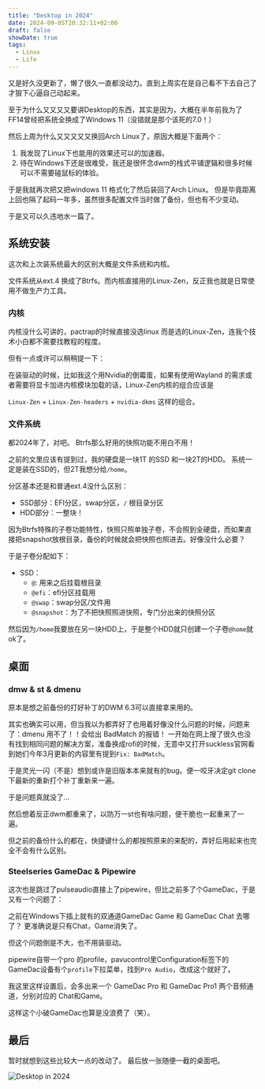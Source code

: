 ```yaml
---
title: "Desktop in 2024"
date: 2024-09-05T20:32:11+02:00
draft: false
showDate: true
tags: 
  - Linux
  - Life
---
```

又是好久没更新了，懒了很久一直都没动力。直到上周实在是自己看不下去自己了才狠下心逼自己动起来。

至于为什么又又又又要讲Desktop的东西，其实是因为，大概在半年前我为了FF14曾经把系统全换成了Windows 11（没错就是那个该死的7.0！）

然后上周为什么又又又又又换回Arch Linux了，原因大概是下面两个：

 1. 我发现了Linux下也能用的效果还可以的加速器。
 2. 待在Windows下还是很难受，我还是很怀念dwm的栈式平铺逻辑和很多时候可以不需要碰鼠标的体验。

于是我就再次把又把windows 11 格式化了然后装回了Arch Linux。
但是毕竟距离上回也隔了起码一年多，虽然很多配置文件当时做了备份，但也有不少变动。

于是又可以久违地水一篇了。

## 系统安装

这次和上次装系统最大的区别大概是文件系统和内核。

文件系统从ext.4 换成了Btrfs。而内核直接用的Linux-Zen，反正我也就是日常使用不做生产力工具。

### 内核

内核没什么可讲的，pactrap的时候直接没选linux 而是选的Linux-Zen，连我个技术小白都不需要找教程的程度。

但有一点或许可以稍稍提一下：

在装驱动的时候，比如我这个用Nvidia的倒霉蛋，如果有使用Wayland 的需求或者需要将显卡加进内核模块加载的话，Linux-Zen内核的组合应该是

`Linux-Zen` + `Linux-Zen-headers` + `nvidia-dkms` 这样的组合。

### 文件系统

都2024年了，对吧。
Btrfs那么好用的快照功能不用白不用！

之前的文里应该有提到过，我的硬盘是一块1T 的SSD 和一块2T的HDD。
系统一定是装在SSD的，但2T我想分给`/home`。

分区基本还是和普通ext.4没什么区别：

- SSD部分：EFI分区，swap分区，` / ` 根目录分区
- HDD部分：一整块！

因为Btrfs特殊的子卷功能特性，快照只照单独子卷，不会照到全硬盘，而如果直接把snapshot放根目录，备份的时候就会把快照也照进去。好像没什么必要？

于是子卷分配如下：

- SSD：
  - ` @ `: 用来之后挂载根目录
  - `@efi`：efi分区挂载用
  - `@swap`：swap分区/文件用
  - `@snapshot`：为了不把快照照进快照，专门分出来的快照分区

然后因为`/home`我要放在另一块HDD上，于是整个HDD就只创建一个子卷`@home`就ok了。


## 桌面

### dmw & st & dmenu 

原本是想之前备份的打好补丁的DWM 6.3可以直接拿来用的。

其实也确实可以用，但当我以为都弄好了也用着好像没什么问题的时候，问题来了：dmenu 用不了！！会给出 BadMatch 的报错！
一开始在网上搜了很久也没有找到相同问题的解决方案，准备换成rofi的时候，无意中又打开suckless官网看到她们今年3月更新的内容里有提到`Fix: BadMatch`。

于是灵光一闪（不是）想到或许是旧版本本来就有的bug。便一咬牙决定git clone 下最新的重新打个补丁重新来一遍。

于是问题真就没了...

然后想着反正dwm都重来了，以防万一st也有啥问题，便干脆也一起重来了一遍。

但之前的备份什么的都在，快捷键什么的都按照原来的来配的，弄好后用起来也完全不会有什么区别。

### Steelseries GameDac & Pipewire

这次也是跳过了pulseaudio直接上了pipewire，但比之前多了个GameDac，于是又有一个问题了：

之前在Windows下插上就有的双通道GameDac Game 和 GameDac Chat 去哪了？
更准确说是只有Chat，Game消失了。

但这个问题倒是不大，也不用装驱动。

pipewire自带一个pro 的profile，pavucontrol里Configuration标签下的GameDac设备有个`profile`下拉菜单，找到`Pro Audio`，改成这个就好了。

我这里这样设置后，会多出来一个 GameDac Pro 和 GameDac Pro1 两个音频通道，分别对应的 Chat和Game。

这样这个小破GameDac也算是没浪费了（笑）。

## 最后

暂时就想到这些比较大一点的改动了。
最后放一张随便一截的桌面吧。

![Desktop in 2024](/img/desktop.png)






